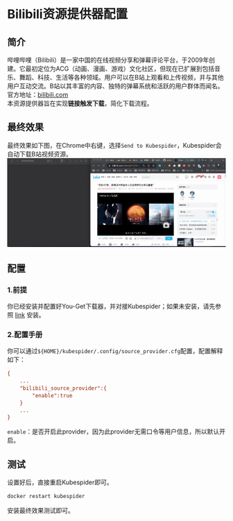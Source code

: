 # Bilibili资源提供器配置
## 简介
哔哩哔哩（Bilibili）是一家中国的在线视频分享和弹幕评论平台，于2009年创建。它最初定位为ACG（动画、漫画、游戏）文化社区，但现在已扩展到包括音乐、舞蹈、科技、生活等各种领域。用户可以在B站上观看和上传视频，并与其他用户互动交流。B站以其丰富的内容、独特的弹幕系统和活跃的用户群体而闻名。
官方地址：[bilibili.com](https://bilibili.com/)  
本资源提供器旨在实现**链接触发下载**，简化下载流程。

## 最终效果
最终效果如下图，在Chrome中右键，选择`Send to Kubespider`，Kubespider会自动下载B站视频资源。
![img](./images/bilibili_final_show.gif)

## 配置
### 1.前提
你已经安装并配置好You-Get下载器，并对接Kubespider；如果未安装，请先参照 [link](../youget_download_provider/README.md) 安装。

### 2.配置手册
你可以通过`${HOME}/kubespider/.config/source_provider.cfg`配置，配置解释如下：
```cfg
{
    ...
    "bilibili_source_provider":{
        "enable":true
    }
    ...
}
```

`enable`：是否开启此provider，因为此provider无需口令等用户信息，所以默认开启。

## 测试
设置好后，直接重启Kubespider即可。
```sh
docker restart kubespider
```

安装最终效果测试即可。